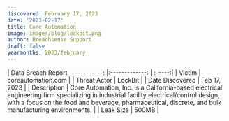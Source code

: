 ```yaml
---
discovered: February 17, 2023
date: '2023-02-17'
title: Core Automation
image: images/blog/lockbit.png
author: Breachsense Support
draft: false
yearmonths: 2023/february
---
```



| Data Breach Report
------------:     |:-------------:    | :-----:|
| Victim      | coreautomation.com      | 
| Threat Actor      | LockBit      | 
| Date Discovered      | Feb 17, 2023      | 
| Description      | Core Automation, Inc. is a California-based electrical engineering firm specializing in industrial facility electrical/control design, with a focus on the food and beverage, pharmaceutical, discrete, and bulk manufacturing environments.      | 
| Leak Size      | 500MB      | 

